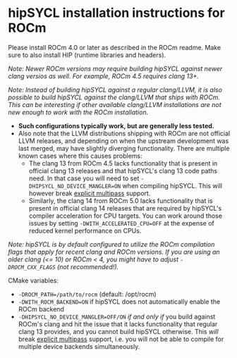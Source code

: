 # hipSYCL installation instructions for ROCm

Please install ROCm 4.0 or later as described in the ROCm readme. Make sure to also install HIP (runtime libraries and headers).

*Note: Newer ROCm versions may require building hipSYCL against newer clang versios as well. For example, ROCm 4.5 requires clang 13+.*

*Note: Instead of building hipSYCL against a regular clang/LLVM, it is also possible to build hipSYCL against the clang/LLVM that ships with ROCm. This can be interesting if other available clang/LLVM installations are not new enough to work with the ROCm installation.*
* **Such configurations typically work, but are generally less tested.**
* Also note that the LLVM distributions shipping with ROCm are not official LLVM releases, and depending on when the upstream development was last merged, may have slightly diverging functionality. There are multiple known cases where this causes problems:
  * The clang 13 from ROCm 4.5 lacks functionality that is present in official clang 13 releases and that hipSYCL's clang 13 code paths need. In that case you will need to set `-DHIPSYCL_NO_DEVICE_MANGLER=ON` when compiling hipSYCL. This will however break [explicit multipass](compilation.md) support.
  * Similarly, the clang 14 from ROCm 5.0 lacks functionality that is present in official clang 14 releases that are required by hipSYCL's compiler acceleration for CPU targets. You can work around those issues by setting `-DWITH_ACCELERATED_CPU=OFF` at the expense of reduced kernel performance on CPUs.

*Note: hipSYCL is by default configured to utilize the ROCm compilation flags that apply for recent clang and ROCm versions. If you are using an older clang (<= 10) or ROCm < 4, you might have to adjust `-DROCM_CXX_FLAGS` (not recommended!).*

CMake variables:
* `-DROCM_PATH=/path/to/rocm` (default: /opt/rocm)
* `-DWITH_ROCM_BACKEND=ON` if hipSYCL does not automatically enable the ROCm backend
* `-DHIPSYCL_NO_DEVICE_MANGLER=OFF/ON` *if and only if* you build against ROCm's clang and hit the issue that it lacks functionality that regular clang 13 provides, and you cannot build hipSYCL otherwise. This *will* break [explicit multipass](compilation.md) support, i.e. you will not be able to compile for multiple device backends simultaneously.
